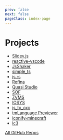 ```yaml
---
prev: false
next: false
pageClass: index-page
---
```


# Projects

- [Slidev.js](https://github.com/slidevjs/slidev)
- [reactive-vscode](https://github.com/kermanx/reactive-vscode)
- [JsShaker](https://github.com/kermanx/jsshaker)
- [simple\_ts](https://github.com/kermanx/simple_ts)
- [js.rs](https://github.com/kermanx/js.rs)
- [Refina](https://github.com/refinajs/refina)
- [Quasi Studio](https://github.com/Quasi-Studio/quasi)
- [SOF](https://github.com/Structure-Oriented-Framework/SOF)
- [ZVMS](https://github.com/zvms/zvms)
- [IOSYS](https://github.com/OSH-2025/IOSYS)
- [js_to_oxc](https://github.com/kermanx/js_to_oxc)
- [tmLanguage Previewer](https://github.com/kermanx/tmLanguage-Previewer)
- [iconify-minecraft](https://github.com/kermanx/iconify-minecraft)
- [lc3](https://github.com/kermanx/lc3)

<div op-60 mt-12>

[All GitHub Repos](https://github.com/kermanx?tab=repositories&sort=stargazers)

</div>
